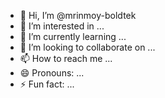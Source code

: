 - 👋 Hi, I’m @mrinmoy-boldtek
- 👀 I’m interested in ...
- 🌱 I’m currently learning ...
- 💞️ I’m looking to collaborate on ...
- 📫 How to reach me ...
- 😄 Pronouns: ...
- ⚡ Fun fact: ...

<!---
mrinmoy-boldtek/mrinmoy-boldtek is a ✨ special ✨ repository because its `README.md` (this file) appears on your GitHub profile.
You can click the Preview link to take a look at your changes.
--->
